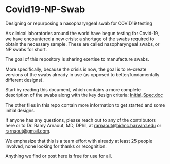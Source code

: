 # Covid19-NP-Swab
Designing or repurposing a nasopharyngeal swab for COVID19 testing

As clinical laboratories around the world have begun testing for Covid-19, we have encountered a new crisis: a shortage of the swabs required to obtain the necessary sample. These are called nasopharyngeal swabs, or NP swabs for short.

The goal of this repository is sharing exertise to manufacture swabs.

More specifically, because the crisis is now, the goal is to re-create versions of the swabs already in use (as opposed to better/fundamentally different designs).

Start by reading this document, which contains a more complete description of the swabs along with the key design criteria:
[Initial_Spec.doc](/nasopharyngeal_swab_initial_spec_031720.docx?raw=true)

The other files in this repo contain more information to get started and some initial designs.

If anyone has any questions, please reach out to any of the contributors here or to Dr. Ramy Arnaout, MD, DPhil, at rarnaout@bidmc.harvard.edu or rarnaout@gmail.com.

We emphasize that this is a team effort with already at least 25 people involved, none looking for thanks or recognition.

Anything we find or post here is free for use for all.


